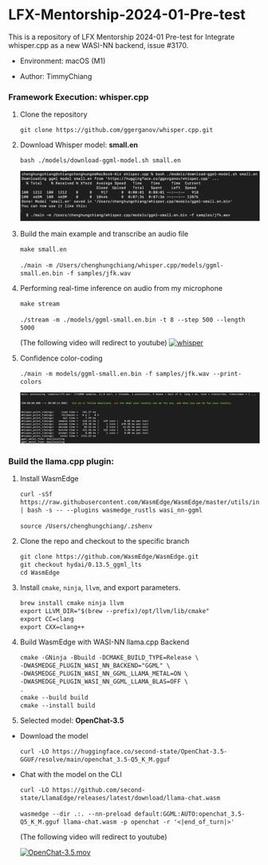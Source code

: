 # LFX-Mentorship-2024-01-Pre-test

This is a repository of LFX Mentorship 2024-01 Pre-test for Integrate whisper.cpp as a new WASI-NN backend, issue #3170.

- Environment: macOS (M1)

- Author: TimmyChiang

### Framework Execution: whisper.cpp

1. Clone the repository
    ```
    git clone https://github.com/ggerganov/whisper.cpp.git
    ```
2. Download Whisper model: **small.en**
    ```
    bash ./models/download-ggml-model.sh small.en
    ```

    ![small_en](./images/small_en.png)

3. Build the main example and transcribe an audio file
    ```
    make small.en

    ./main -m /Users/chenghungchiang/whisper.cpp/models/ggml-small.en.bin -f samples/jfk.wav
    ```

4. Performing real-time inference on audio from my microphone

    ```
    make stream

    ./stream -m ./models/ggml-small.en.bin -t 8 --step 500 --length 5000
    ```
    (The following video will redirect to youtube)
    [![whisper](https://img.youtube.com/vi/M0AKrYx9F-w/maxresdefault.jpg)](https://www.youtube.com/watch?v=M0AKrYx9F-w)

5. Confidence color-coding

    ```
    ./main -m models/ggml-small.en.bin -f samples/jfk.wav --print-colors
    ```

    ![print-colors.png](./images/print-colors.png)

### Build the llama.cpp plugin:

1. Install WasmEdge
    ```
    curl -sSf https://raw.githubusercontent.com/WasmEdge/WasmEdge/master/utils/install.sh | bash -s -- --plugins wasmedge_rustls wasi_nn-ggml

    source /Users/chenghungchiang/.zshenv
    ```

2. Clone the repo and checkout to the specific branch
    ```
    git clone https://github.com/WasmEdge/WasmEdge.git
    git checkout hydai/0.13.5_ggml_lts
    cd WasmEdge
    ```

3. Install `cmake`, `ninja`, `llvm`, and export parameters.
    ```
    brew install cmake ninja llvm
    export LLVM_DIR="$(brew --prefix)/opt/llvm/lib/cmake"
    export CC=clang
    export CXX=clang++
    ```

4. Build WasmEdge with WASI-NN llama.cpp Backend
    ```
    cmake -GNinja -Bbuild -DCMAKE_BUILD_TYPE=Release \
    -DWASMEDGE_PLUGIN_WASI_NN_BACKEND="GGML" \
    -DWASMEDGE_PLUGIN_WASI_NN_GGML_LLAMA_METAL=ON \
    -DWASMEDGE_PLUGIN_WASI_NN_GGML_LLAMA_BLAS=OFF \
    .
    cmake --build build
    cmake --install build
    ```

5. Selected model: **OpenChat-3.5**
- Download the model
    ```
    curl -LO https://huggingface.co/second-state/OpenChat-3.5-GGUF/resolve/main/openchat_3.5-Q5_K_M.gguf
    ```
- Chat with the model on the CLI
    ```
    curl -LO https://github.com/second-state/LlamaEdge/releases/latest/download/llama-chat.wasm

    wasmedge --dir .:. --nn-preload default:GGML:AUTO:openchat_3.5-Q5_K_M.gguf llama-chat.wasm -p openchat -r '<|end_of_turn|>'
    ```

    (The following video will redirect to youtube)

    [![OpenChat-3.5.mov](https://img.youtube.com/vi/Hjm0Na2q0CA/maxresdefault.jpg)](https://www.youtube.com/watch?v=Hjm0Na2q0CA)


